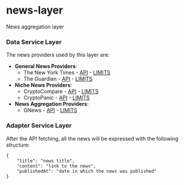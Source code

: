 # news-layer
News aggregation layer

### Data Service Layer
The news providers used by this layer are:
- **General News Providers**:
    - The New York Times - [API](https://developer.nytimes.com/apis) - [LIMITS](https://developer.nytimes.com/faq#a11)
    - The Guardian - [API](https://open-platform.theguardian.com/documentation/) - [LIMITS](https://open-platform.theguardian.com/access/)
- **Niche News Providers**:
    - CryptoCompare - [API](https://min-api.cryptocompare.com/) - [LIMITS](https://min-api.cryptocompare.com/pricing)
    - CryptoPanic - [API](https://cryptopanic.com/developers/api/) - [LIMITS](https://cryptopanic.com/developers/api/)
- **News Aggregation Providers**:
    - GNews - [API](https://gnews.io/docs/v4#introduction) - [LIMITS](https://gnews.io/#pricing)

### Adapter Service Layer
After the API fetching, all the news will be expressed with the following structure:
```
{
    "title": "news title",
    "content": "link to the news",
    "publishedAt": "date in which the news was published"
}
```